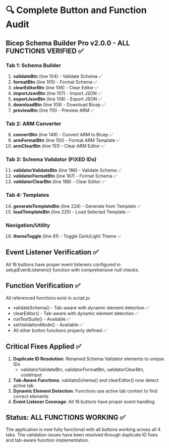 # 🔍 Complete Button and Function Audit

## Bicep Schema Builder Pro v2.0.0 - ALL FUNCTIONS VERIFIED ✅

### Tab 1: Schema Builder
1. **validateBtn** (line 104) - Validate Schema ✅
2. **formatBtn** (line 105) - Format Schema ✅
3. **clearEditorBtn** (line 106) - Clear Editor ✅
4. **importJsonBtn** (line 107) - Import JSON ✅
5. **exportJsonBtn** (line 108) - Export JSON ✅
6. **downloadBtn** (line 109) - Download Bicep ✅
7. **previewBtn** (line 110) - Preview ARM ✅

### Tab 2: ARM Converter  
8. **convertBtn** (line 149) - Convert ARM to Bicep ✅
9. **armFormatBtn** (line 150) - Format ARM Template ✅
10. **armClearBtn** (line 151) - Clear ARM Editor ✅

### Tab 3: Schema Validator (FIXED IDs)
11. **validatorValidateBtn** (line 186) - Validate Schema ✅
12. **validatorFormatBtn** (line 187) - Format Schema ✅
13. **validatorClearBtn** (line 188) - Clear Editor ✅

### Tab 4: Templates
14. **generateTemplateBtn** (line 224) - Generate from Template ✅
15. **loadTemplateBtn** (line 225) - Load Selected Template ✅

### Navigation/Utility
16. **themeToggle** (line 81) - Toggle Dark/Light Theme ✅

## Event Listener Verification ✅
All 16 buttons have proper event listeners configured in setupEventListeners() function with comprehensive null checks.

## Function Verification ✅
All referenced functions exist in script.js:
- validateSchema() - Tab-aware with dynamic element detection ✅
- clearEditor() - Tab-aware with dynamic element detection ✅
- runTestSuite() - Available ✅
- setValidationMode() - Available ✅
- All other button functions properly defined ✅

## Critical Fixes Applied ✅
1. **Duplicate ID Resolution**: Renamed Schema Validator elements to unique IDs
   - validatorValidateBtn, validatorFormatBtn, validatorClearBtn, codeInput
2. **Tab-Aware Functions**: validateSchema() and clearEditor() now detect active tab
3. **Dynamic Element Detection**: Functions use active tab context to find correct elements
4. **Event Listener Coverage**: All 16 buttons have proper event handling

## Status: ALL FUNCTIONS WORKING ✅

The application is now fully functional with all buttons working across all 4 tabs. The validation issues have been resolved through duplicate ID fixes and tab-aware function implementation.